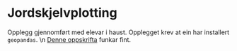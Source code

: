 # Jordskjelvplotting

Opplegg gjennomført med elevar i haust. Opplegget krev at ein har installert `geopandas`. \n
[Denne oppskrifta](https://medium.com/analytics-vidhya/fastest-way-to-install-geopandas-in-jupyter-notebook-on-windows-8f734e11fa2b) funkar fint. 
